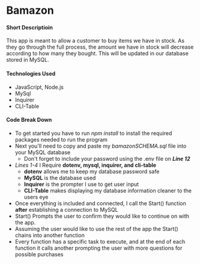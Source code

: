 # Bamazon

#### Short Descriptioin

This app is meant to allow a customer to buy items we have in stock. As they go through the full process, the amount we have in stock will decrease according to how many they bought. This will be updated in our database stored in MySQL.

#### Technologies Used

* JavaScript, Node.js
* MySql
* Inquirer
* CLI-Table

#### Code Break Down

* To get started you have to run _npm install_ to install the required packages needed to run the program
* Next you'll need to copy and paste my _bamazonSCHEMA.sql_ file into your MySQL database
    * Don't forget to include your password using the .env file on __*Line 12*__
* *Lines 1-4* I Require **dotenv, mysql, inquirer, and cli-table**
    * **dotenv** allows me to keep my database password safe
    * **MySQL** is the database used
    * **Inquirer** is the prompter I use to get user input
    * **CLI-Table** makes displaying my database information cleaner to the users eye
* Once everything is included and connected, I call the Start() function **after** establishing a connection to MySQL
* Start() Prompts the user to confirm they would like to continue on with the app.
* Assuming the user would like to use the rest of the app the Start() chains into another function
* Every function has a specific task to execute, and at the end of each function it calls another prompting the user with more questions for possible purchases